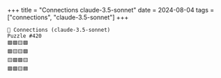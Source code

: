 +++
title = "Connections claude-3.5-sonnet"
date = 2024-08-04
tags = ["connections", "claude-3.5-sonnet"]
+++

```text
🤖 Connections (claude-3.5-sonnet) 
Puzzle #420
🟩🟩🟨🟩
🟩🟨🟨🟩
🟨🟩🟩🟨
🟪🟪🟨🟦
```
